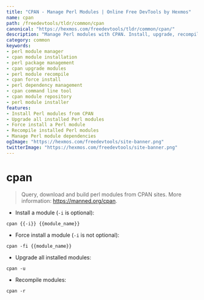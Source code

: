 ```yaml
---
title: "CPAN - Manage Perl Modules | Online Free DevTools by Hexmos"
name: cpan
path: /freedevtools/tldr/common/cpan
canonical: "https://hexmos.com/freedevtools/tldr/common/cpan/"
description: "Manage Perl modules with CPAN. Install, upgrade, recompile, and force install Perl modules effortlessly. Free online tool, no registration required."
category: common
keywords:
- perl module manager
- cpan module installation
- perl package management
- cpan upgrade modules
- perl module recompile
- cpan force install
- perl dependency management
- cpan command line tool
- cpan module repository
- perl module installer
features:
- Install Perl modules from CPAN
- Upgrade all installed Perl modules
- Force install a Perl module
- Recompile installed Perl modules
- Manage Perl module dependencies
ogImage: "https://hexmos.com/freedevtools/site-banner.png"
twitterImage: "https://hexmos.com/freedevtools/site-banner.png"
---
```


# cpan

> Query, download and build perl modules from CPAN sites.
> More information: <https://manned.org/cpan>.

- Install a module (`-i` is optional):

`cpan {{-i}} {{module_name}}`

- Force install a module (`-i` is not optional):

`cpan -fi {{module_name}}`

- Upgrade all installed modules:

`cpan -u`

- Recompile modules:

`cpan -r`
